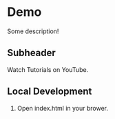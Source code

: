 # Demo

Some description!

## Subheader

Watch Tutorials on YouTube.

## Local Development

1. Open index.html in your brower.
